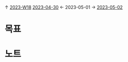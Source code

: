 
↑ [2023-W18](2023-W18.md)
[2023-04-30](2023-04-30.md) ← 2023-05-01 → [2023-05-02](2023-05-02.md)


# 목표



# 노트




